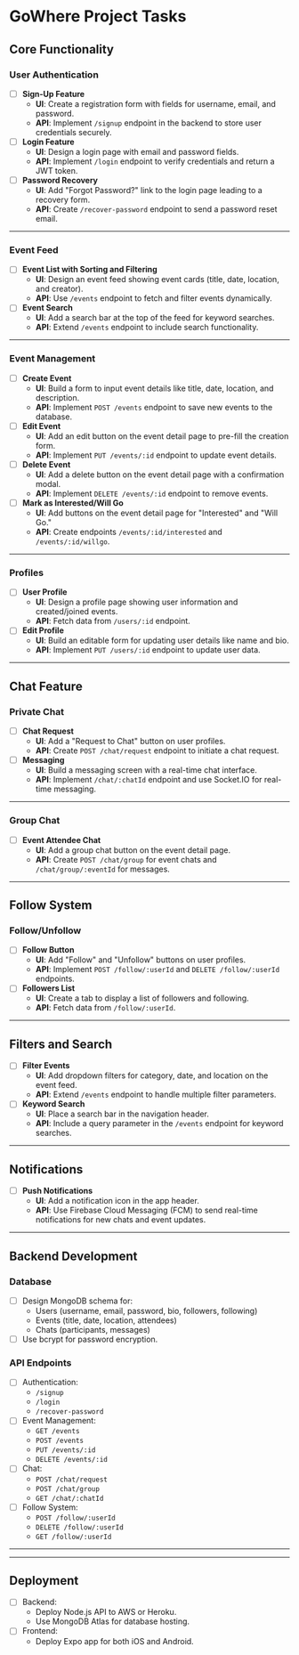 # GoWhere Project Tasks

## **Core Functionality**

### **User Authentication**

- [ ]  **Sign-Up Feature**
    - **UI**: Create a registration form with fields for username, email, and password.
    - **API**: Implement `/signup` endpoint in the backend to store user credentials securely.
- [ ]  **Login Feature**
    - **UI**: Design a login page with email and password fields.
    - **API**: Implement `/login` endpoint to verify credentials and return a JWT token.
- [ ]  **Password Recovery**
    - **UI**: Add "Forgot Password?" link to the login page leading to a recovery form.
    - **API**: Create `/recover-password` endpoint to send a password reset email.

---

### **Event Feed**

- [ ]  **Event List with Sorting and Filtering**
    - **UI**: Design an event feed showing event cards (title, date, location, and creator).
    - **API**: Use `/events` endpoint to fetch and filter events dynamically.
- [ ]  **Event Search**
    - **UI**: Add a search bar at the top of the feed for keyword searches.
    - **API**: Extend `/events` endpoint to include search functionality.

---

### **Event Management**

- [ ]  **Create Event**
    - **UI**: Build a form to input event details like title, date, location, and description.
    - **API**: Implement `POST /events` endpoint to save new events to the database.
- [ ]  **Edit Event**
    - **UI**: Add an edit button on the event detail page to pre-fill the creation form.
    - **API**: Implement `PUT /events/:id` endpoint to update event details.
- [ ]  **Delete Event**
    - **UI**: Add a delete button on the event detail page with a confirmation modal.
    - **API**: Implement `DELETE /events/:id` endpoint to remove events.
- [ ]  **Mark as Interested/Will Go**
    - **UI**: Add buttons on the event detail page for "Interested" and "Will Go."
    - **API**: Create endpoints `/events/:id/interested` and `/events/:id/willgo`.

---

### **Profiles**

- [ ]  **User Profile**
    - **UI**: Design a profile page showing user information and created/joined events.
    - **API**: Fetch data from `/users/:id` endpoint.
- [ ]  **Edit Profile**
    - **UI**: Build an editable form for updating user details like name and bio.
    - **API**: Implement `PUT /users/:id` endpoint to update user data.

---

## **Chat Feature**

### **Private Chat**

- [ ]  **Chat Request**
    - **UI**: Add a "Request to Chat" button on user profiles.
    - **API**: Create `POST /chat/request` endpoint to initiate a chat request.
- [ ]  **Messaging**
    - **UI**: Build a messaging screen with a real-time chat interface.
    - **API**: Implement `/chat/:chatId` endpoint and use Socket.IO for real-time messaging.

---

### **Group Chat**

- [ ]  **Event Attendee Chat**
    - **UI**: Add a group chat button on the event detail page.
    - **API**: Create `POST /chat/group` for event chats and `/chat/group/:eventId` for messages.

---

## **Follow System**

### **Follow/Unfollow**

- [ ]  **Follow Button**
    - **UI**: Add "Follow" and "Unfollow" buttons on user profiles.
    - **API**: Implement `POST /follow/:userId` and `DELETE /follow/:userId` endpoints.
- [ ]  **Followers List**
    - **UI**: Create a tab to display a list of followers and following.
    - **API**: Fetch data from `/follow/:userId`.

---

## **Filters and Search**

- [ ]  **Filter Events**
    - **UI**: Add dropdown filters for category, date, and location on the event feed.
    - **API**: Extend `/events` endpoint to handle multiple filter parameters.
- [ ]  **Keyword Search**
    - **UI**: Place a search bar in the navigation header.
    - **API**: Include a query parameter in the `/events` endpoint for keyword searches.

---

## **Notifications**

- [ ]  **Push Notifications**
    - **UI**: Add a notification icon in the app header.
    - **API**: Use Firebase Cloud Messaging (FCM) to send real-time notifications for new chats and event updates.

---

## **Backend Development**

### **Database**

- [ ]  Design MongoDB schema for:
    - Users (username, email, password, bio, followers, following)
    - Events (title, date, location, attendees)
    - Chats (participants, messages)
- [ ]  Use bcrypt for password encryption.

### **API Endpoints**

- [ ]  Authentication:
    - `/signup`
    - `/login`
    - `/recover-password`
- [ ]  Event Management:
    - `GET /events`
    - `POST /events`
    - `PUT /events/:id`
    - `DELETE /events/:id`
- [ ]  Chat:
    - `POST /chat/request`
    - `POST /chat/group`
    - `GET /chat/:chatId`
- [ ]  Follow System:
    - `POST /follow/:userId`
    - `DELETE /follow/:userId`
    - `GET /follow/:userId`

---


---

## **Deployment**

- [ ]  Backend:
    - Deploy Node.js API to AWS or Heroku.
    - Use MongoDB Atlas for database hosting.
- [ ]  Frontend:
    - Deploy Expo app for both iOS and Android.
